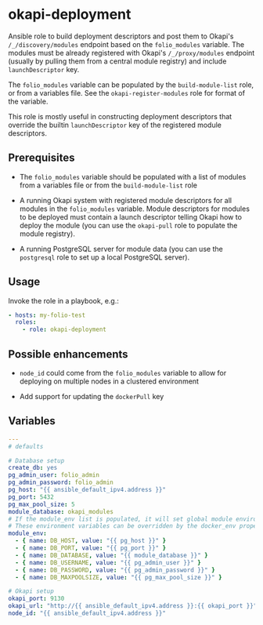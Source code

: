 # okapi-deployment

Ansible role to build deployment descriptors and post them to Okapi's `/_/discovery/modules` endpoint based on the `folio_modules` variable. The modules must be already registered with Okapi's `/_/proxy/modules` endpoint (usually by pulling them from a central module registry) and include `launchDescriptor` key.

The `folio_modules` variable can be populated by the `build-module-list` role, or from a variables file. See the `okapi-register-modules` role for format of the variable.

This role is mostly useful in constructing deployment descriptors that override the builtin `launchDescriptor` key of the registered module descriptors.

## Prerequisites

* The `folio_modules` variable should be populated with a list of modules from a variables file or from the `build-module-list` role

* A running Okapi system with registered module descriptors for all modules in the `folio_modules` variable. Module descriptors for modules to be deployed must contain a launch descriptor telling Okapi how to deploy the module (you can use the `okapi-pull` role to populate the module registry).

* A running PostgreSQL server for module data (you can use the `postgresql` role to set up a local PostgreSQL server).

## Usage

Invoke the role in a playbook, e.g.:

```yaml
- hosts: my-folio-test
  roles:
    - role: okapi-deployment
```

## Possible enhancements

* `node_id` could come from the `folio_modules` variable to allow for deploying on multiple nodes in a clustered environment

* Add support for updating the `dockerPull` key

## Variables

```yaml
---
# defaults

# Database setup
create_db: yes
pg_admin_user: folio_admin
pg_admin_password: folio_admin
pg_host: "{{ ansible_default_ipv4.address }}"
pg_port: 5432
pg_max_pool_size: 5
module_database: okapi_modules
# If the module_env list is populated, it will set global module environment variables
# These environment variables can be overridden by the docker_env property of the folio_modules entries
module_env:
  - { name: DB_HOST, value: "{{ pg_host }}" }
  - { name: DB_PORT, value: "{{ pg_port }}" }
  - { name: DB_DATABASE, value: "{{ module_database }}" }
  - { name: DB_USERNAME, value: "{{ pg_admin_user }}" }
  - { name: DB_PASSWORD, value: "{{ pg_admin_password }}" }
  - { name: DB_MAXPOOLSIZE, value: "{{ pg_max_pool_size }}" }

# Okapi setup
okapi_port: 9130
okapi_url: "http://{{ ansible_default_ipv4.address }}:{{ okapi_port }}"
node_id: "{{ ansible_default_ipv4.address }}"
```
